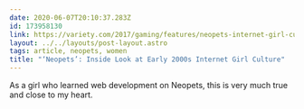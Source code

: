 ```yaml
---
date: 2020-06-07T20:10:37.283Z
id: 173958130
link: https://variety.com/2017/gaming/features/neopets-internet-girl-culture-1202897761/
layout: ../../layouts/post-layout.astro
tags: article, neopets, women
title: "‘Neopets’: Inside Look at Early 2000s Internet Girl Culture"
---
```


As a girl who learned web development on Neopets, this is very much true and close to my heart.
